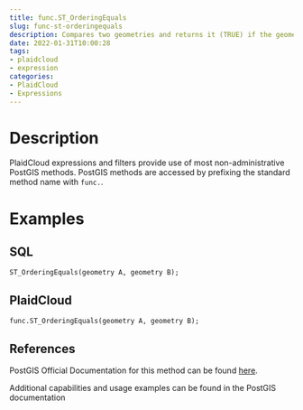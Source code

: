 ```yaml
---
title: func.ST_OrderingEquals
slug: func-st-orderingequals
description: Compares two geometries and returns it (TRUE) if the geometries are equal and the coordinates are in the same order
date: 2022-01-31T10:00:28
tags:
- plaidcloud
- expression
categories:
- PlaidCloud
- Expressions
---
```



# Description


PlaidCloud expressions and filters provide use of most non-administrative PostGIS methods. PostGIS methods are accessed by prefixing the standard method name with `func.`.



# Examples


## SQL



```
ST_OrderingEquals(geometry A, geometry B);
```


## PlaidCloud



```
func.ST_OrderingEquals(geometry A, geometry B);
```


## References


PostGIS Official Documentation for this method can be found [here](https://postgis.net/docs/manual-3.1/ST_OrderingEquals.html).



Additional capabilities and usage examples can be found in the PostGIS documentation

